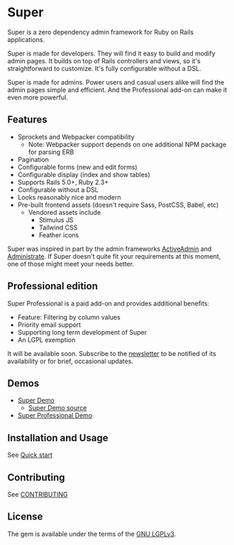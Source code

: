 # Super

Super is a zero dependency admin framework for Ruby on Rails applications.

Super is made for developers. They will find it easy to build and modify admin
pages. It builds on top of Rails controllers and views, so it's straightforward
to customize. It's fully configurable without a DSL.

Super is made for admins. Power users and casual users alike will find the admin
pages simple and efficient. And the Professional add-on can make it even more
powerful.


## Features

* Sprockets and Webpacker compatibility
    * Note: Webpacker support depends on one additional NPM package for parsing
      ERB
* Pagination
* Configurable forms (new and edit forms)
* Configurable display (index and show tables)
* Supports Rails 5.0+, Ruby 2.3+
* Configurable without a DSL
* Looks reasonably nice and modern
* Pre-built frontend assets (doesn't require Sass, PostCSS, Babel, etc)
    * Vendored assets include
        * Stimulus JS
        * Tailwind CSS
        * Feather icons

Super was inspired in part by the admin frameworks [ActiveAdmin][activeadmin]
and [Administrate][administrate]. If Super doesn't quite fit your requirements
at this moment, one of those might meet your needs better.


## Professional edition

Super Professional is a paid add-on and provides additional benefits:

* Feature: Filtering by column values
* Priority email support
* Supporting long term development of Super
* An LGPL exemption

It will be available soon. Subscribe to the [newsletter][newsletter] to be
notified of its availability or for brief, occasional updates.


## Demos

* [Super Demo][super_demo]
    * [Super Demo source][super_demo_source]
* [Super Professional Demo][super_professional]


## Installation and Usage

See [Quick start](./docs/quick_start.md)


## Contributing

See [CONTRIBUTING](./CONTRIBUTING.md)


## License

The gem is available under the terms of the [GNU LGPLv3](./LICENSE).


[administrate]: https://github.com/thoughtbot/administrate
[activeadmin]: https://github.com/activeadmin/activeadmin
[newsletter]: https://tinyletter.com/zachahn
[super_demo]: https://demo-super.herokuapp.com/admin/members
[super_demo_source]: https://github.com/zachahn/super_demo
[super_professional]: https://demo-super-professional.herokuapp.com/admin/members
